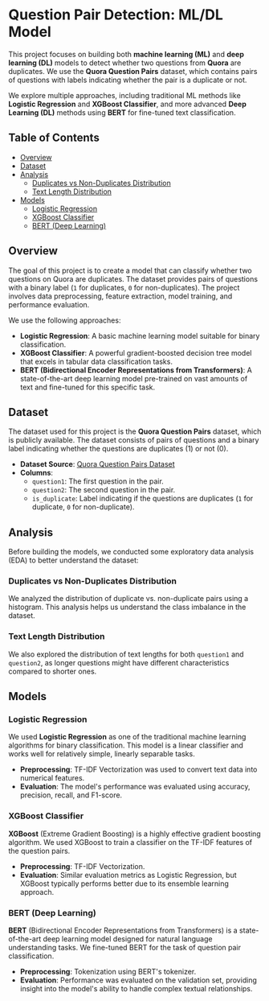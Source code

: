 # Question Pair Detection: ML/DL Model

This project focuses on building both **machine learning (ML)** and **deep learning (DL)** models to detect whether two questions from **Quora** are duplicates. We use the **Quora Question Pairs** dataset, which contains pairs of questions with labels indicating whether the pair is a duplicate or not.

We explore multiple approaches, including traditional ML methods like **Logistic Regression** and **XGBoost Classifier**, and more advanced **Deep Learning (DL)** methods using **BERT** for fine-tuned text classification.

## Table of Contents
- [Overview](#overview)
- [Dataset](#dataset)
- [Analysis](#analysis)
  - [Duplicates vs Non-Duplicates Distribution](#duplicates-vs-non-duplicates-distribution)
  - [Text Length Distribution](#text-length-distribution)
- [Models](#models)
  - [Logistic Regression](#logistic-regression)
  - [XGBoost Classifier](#xgboost-classifier)
  - [BERT (Deep Learning)](#bert-deep-learning)

## Overview

The goal of this project is to create a model that can classify whether two questions on Quora are duplicates. The dataset provides pairs of questions with a binary label (`1` for duplicates, `0` for non-duplicates). The project involves data preprocessing, feature extraction, model training, and performance evaluation.

We use the following approaches:
- **Logistic Regression**: A basic machine learning model suitable for binary classification.
- **XGBoost Classifier**: A powerful gradient-boosted decision tree model that excels in tabular data classification tasks.
- **BERT (Bidirectional Encoder Representations from Transformers)**: A state-of-the-art deep learning model pre-trained on vast amounts of text and fine-tuned for this specific task.

## Dataset

The dataset used for this project is the **Quora Question Pairs** dataset, which is publicly available. The dataset consists of pairs of questions and a binary label indicating whether the questions are duplicates (1) or not (0).

- **Dataset Source**: [Quora Question Pairs Dataset](https://www.kaggle.com/c/quora-question-pairs/data)
- **Columns**:
  - `question1`: The first question in the pair.
  - `question2`: The second question in the pair.
  - `is_duplicate`: Label indicating if the questions are duplicates (`1` for duplicate, `0` for non-duplicate).

## Analysis

Before building the models, we conducted some exploratory data analysis (EDA) to better understand the dataset:

### Duplicates vs Non-Duplicates Distribution
We analyzed the distribution of duplicate vs. non-duplicate pairs using a histogram. This analysis helps us understand the class imbalance in the dataset.

### Text Length Distribution
We also explored the distribution of text lengths for both `question1` and `question2`, as longer questions might have different characteristics compared to shorter ones.

## Models

### Logistic Regression

We used **Logistic Regression** as one of the traditional machine learning algorithms for binary classification. This model is a linear classifier and works well for relatively simple, linearly separable tasks.

- **Preprocessing**: TF-IDF Vectorization was used to convert text data into numerical features.
- **Evaluation**: The model's performance was evaluated using accuracy, precision, recall, and F1-score.

### XGBoost Classifier

**XGBoost** (Extreme Gradient Boosting) is a highly effective gradient boosting algorithm. We used XGBoost to train a classifier on the TF-IDF features of the question pairs.

- **Preprocessing**: TF-IDF Vectorization.
- **Evaluation**: Similar evaluation metrics as Logistic Regression, but XGBoost typically performs better due to its ensemble learning approach.

### BERT (Deep Learning)

**BERT** (Bidirectional Encoder Representations from Transformers) is a state-of-the-art deep learning model designed for natural language understanding tasks. We fine-tuned BERT for the task of question pair classification.

- **Preprocessing**: Tokenization using BERT's tokenizer.
- **Evaluation**: Performance was evaluated on the validation set, providing insight into the model's ability to handle complex textual relationships.

